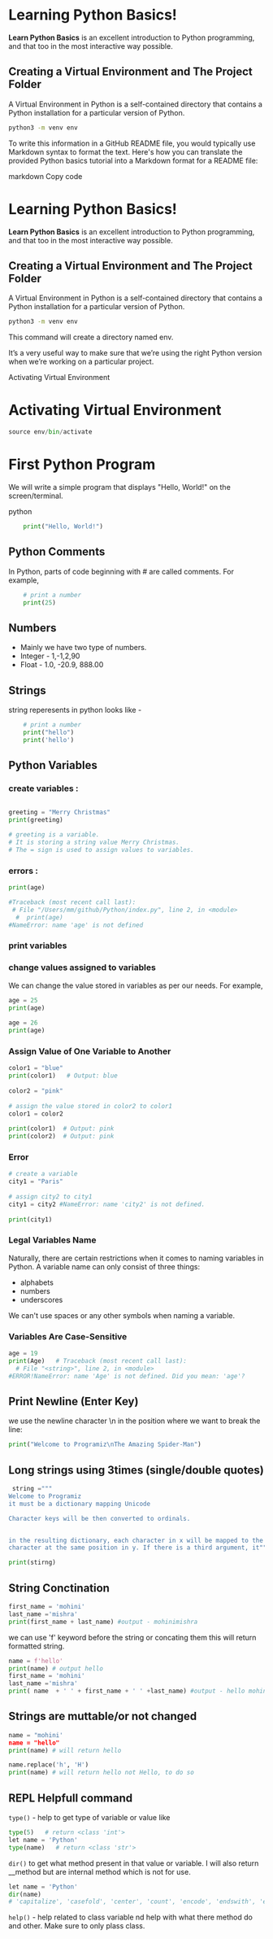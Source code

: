 # Learning Python Basics!

**Learn Python Basics** is an excellent introduction to Python programming, and that too in the most interactive way possible.

## Creating a Virtual Environment and The Project Folder
A Virtual Environment in Python is a self-contained directory that contains a Python installation for a particular version of Python.

```bash
python3 -m venv env
```

To write this information in a GitHub README file, you would typically use Markdown syntax to format the text. Here's how you can translate the provided Python basics tutorial into a Markdown format for a README file:

markdown
Copy code
# Learning Python Basics!

**Learn Python Basics** is an excellent introduction to Python programming, and that too in the most interactive way possible.

## Creating a Virtual Environment and The Project Folder
A Virtual Environment in Python is a self-contained directory that contains a Python installation for a particular version of Python.

```bash
python3 -m venv env
```
This command will create a directory named env.

It’s a very useful way to make sure that we’re using the right Python version when we’re working on a particular project.

Activating Virtual Environment

# Activating Virtual Environment 
```python
source env/bin/activate
```

# First Python Program
We will write a simple program that displays "Hello, World!" on the screen/terminal.

python

```python
    print("Hello, World!")
```
## Python Comments
In Python, parts of code beginning with # are called comments. For example,
```python
    # print a number
    print(25)
```

## Numbers
* Mainly we have  two type of numbers.
* Integer - 1,-1,2,90
* Float - 1.0, -20.9, 888.00

## Strings
string reperesents in python looks like -
```python
    # print a number
    print("hello")
    print('hello')
```
## Python Variables

### create variables :  

```python

greeting = "Merry Christmas"
print(greeting)

# greeting is a variable.
# It is storing a string value Merry Christmas.
# The = sign is used to assign values to variables.

```
### errors : 
```python
print(age)

#Traceback (most recent call last):
 # File "/Users/mm/github/Python/index.py", line 2, in <module>
  #  print(age)
#NameError: name 'age' is not defined
``` 




### print variables
### change values assigned to variables
We can change the value stored in variables as per our needs. For example,
```python
age = 25
print(age)
 
age = 26
print(age)

```
### Assign Value of One Variable to Another
```python
color1 = "blue"
print(color1)   # Output: blue
 
color2 = "pink"
 
# assign the value stored in color2 to color1
color1 = color2
 
print(color1)  # Output: pink
print(color2)  # Output: pink
```

### Error
```python
# create a variable
city1 = "Paris"
 
# assign city2 to city1
city1 = city2 #NameError: name 'city2' is not defined.
 
print(city1)  

```
### Legal Variables Name
Naturally, there are certain restrictions when it comes to naming variables in Python. A variable name can only consist of three things:

* alphabets
* numbers
* underscores

We can't use spaces or any other symbols when naming a variable.

### Variables Are Case-Sensitive
```python
age = 19
print(Age)   # Traceback (most recent call last):
  # File "<string>", line 2, in <module>
#ERROR!NameError: name 'Age' is not defined. Did you mean: 'age'?
```

## Print Newline (Enter Key)
we use the newline character \n in the position where we want to break the line:
```python
print("Welcome to Programiz\nThe Amazing Spider-Man")
```
## Long strings using 3times (single/double quotes)
```python
 string ="""
Welcome to Programiz
it must be a dictionary mapping Unicode

Character keys will be then converted to ordinals.


in the resulting dictionary, each character in x will be mapped to the
character at the same position in y. If there is a third argument, it"""

print(stirng)
```
## String Conctination
```python
first_name = 'mohini'
last_name ='mishra'
print(first_name + last_name) #output - mohinimishra
```
we can use 'f' keyword before the string or concating them this will return formatted string.
```python
name = f'hello'
print(name) # output hello
first_name = 'mohini'
last_name ='mishra'
print( name  + ' ' + first_name + ' ' +last_name) #output - hello mohini mishra
```
## Strings are muttable/or not changed
```python
name = "mohini'
name = "hello"
print(name) # will return hello 

name.replace('h', 'H')
print(name) # will return hello not Hello, to do so 

```

## REPL Helpfull command 
`type()` - help to get type of variable or value like 
```python
type(5)   # return <class 'int'> 
let name = 'Python'
type(name)   # return <class 'str'> 

```

`dir()` to get what method present in that value or variable. I will also return __method but are internal method which is not for use.

```python
let name = 'Python'
dir(name)
# 'capitalize', 'casefold', 'center', 'count', 'encode', 'endswith', 'expandtabs', 'find', 'format', 'format_map', 'index', 'isalnum', 'isalpha', 'isascii', 'isdecimal', 'isdigit', 'isidentifier', 'islower', 'isnumeric', 'isprintable', 'isspace', 'istitle', 'isupper', 'join', 'ljust', 'lower', 'lstrip', 'maketrans', 'partition', 'removeprefix', 'removesuffix', 'replace', 'rfind', 'rindex', 'rjust', 'rpartition', 'rsplit', 'rstrip', 'split', 'splitlines', 'startswith', 'strip', 'swapcase', 'title', 'translate', 'upper', 'zfill']

```
 `help()` - help related to class variable nd help with what there method do and other.
 Make sure to only plass class.


